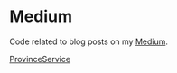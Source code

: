 # Medium
Code related to blog posts on my [Medium](https://medium.com/@kaankubatt).

[ProvinceService](https://medium.com/@kaankubatt/sprint-boot-rest-api-tutorial-a5271b2a4dce)
